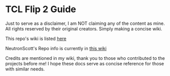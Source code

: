 # TCL Flip 2 Guide

Just to serve as a disclaimer, I am NOT claiming any of the content as mine. All rights reserved by their original creators. Simply making a concise wiki.

This repo's wiki is listed [here](https://github.com/HSBERG/TCL-FLIP-2-GUIDE/wiki)

NeutronScott's Repo info is currently in [this wiki](https://github.com/neutronscott/flip2/wiki)

Credits are mentioned in my wiki, thank you to those who contributed to the projects before me! I hope these docs serve as concise reference for those with similar needs.
